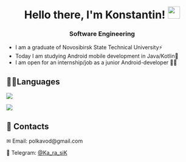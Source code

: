 <h1 align="center">Hello there, I'm Konstantin!</a> 
<img src="https://github.com/blackcater/blackcater/raw/main/images/Hi.gif" height="32"/></h1>
<h3 align="center">Software Engineering</h3>

<ul>
<li>I am a graduate of Novosibirsk State Technical University⚡</li>
<li>Today I am studying Android mobile development in Java/Kotlin🔭</li>
<li>I am open for an internship/job as a junior Android-developer 👨‍💻</li>
</ul>

<h2>&#128104;&#8205;&#128187;Languages</h2>

![](https://github-profile-summary-cards.vercel.app/api/cards/repos-per-language?username=Ka-ra-siK&theme=github_dark)

![](https://github-profile-summary-cards.vercel.app/api/cards/stats?username=Ka-ra-siK&theme=solarized_dark)

<h2>📌 Contacts</h2>
<p>✉ Email: polkavod@gmail.com</p>
<p>📱 Telegram: <a href="https://telegram.me/Ka_ra_siK">@Ka_ra_siK</a></p>
